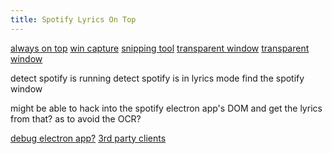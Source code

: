 ```yaml
---
title: Spotify Lyrics On Top
---
```


[always on top](https://github.com/microsoft/PowerToys/blob/main/src/modules/alwaysontop/AlwaysOnTop/main.cpp)
[win capture](https://github.com/obsproject/obs-studio/blob/master/plugins/win-capture/window-capture.c)
[snipping tool](https://github.com/ryanries/SnipEx)
[transparent window](https://stackoverflow.com/questions/3970066/creating-a-transparent-window-in-c-win32)
[transparent window](https://faithlife.codes/blog/2008/09/displaying_a_splash_screen_with_c_introduction/)

detect spotify is running
detect spotify is in lyrics mode
find the spotify window

might be able to hack into the spotify electron app's DOM and get the lyrics from that? as to avoid the OCR?

[debug electron app?](https://www.electronjs.org/docs/latest/tutorial/debugging-main-process)
[3rd party clients](https://github.com/topics/spotify-desktop)
